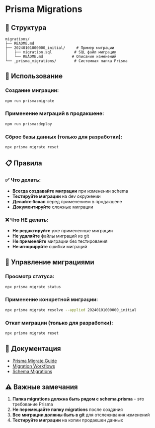 # Prisma Migrations

## 📁 Структура

```
migrations/
├── README.md
├── 20240101000000_initial/     # Пример миграции
│   ├── migration.sql          # SQL файл миграции
│   └── README.md             # Описание изменений
└── _prisma_migrations/        # Системная папка Prisma
```

## 🚀 Использование

### Создание миграции:

```bash
npm run prisma:migrate
```

### Применение миграций в продакшене:

```bash
npm run prisma:deploy
```

### Сброс базы данных (только для разработки):

```bash
npx prisma migrate reset
```

## 📋 Правила

### ✅ Что делать:

- **Всегда создавайте миграции** при изменении schema
- **Тестируйте миграции** на dev окружении
- **Делайте бэкап** перед применением в продакшене
- **Документируйте** сложные миграции

### ❌ Что НЕ делать:

- **Не редактируйте** уже примененные миграции
- **Не удаляйте** файлы миграций из git
- **Не применяйте** миграции без тестирования
- **Не игнорируйте** ошибки миграций

## 🔧 Управление миграциями

### Просмотр статуса:

```bash
npx prisma migrate status
```

### Применение конкретной миграции:

```bash
npx prisma migrate resolve --applied 20240101000000_initial
```

### Откат миграции (только для разработки):

```bash
npx prisma migrate reset
```

## 📖 Документация

- [Prisma Migrate Guide](https://www.prisma.io/docs/orm/prisma-migrate)
- [Migration Workflows](https://www.prisma.io/docs/orm/prisma-migrate/workflows)
- [Schema Migrations](https://www.prisma.io/docs/orm/prisma-schema/overview/location#multi-file-prisma-schema)

## ⚠️ Важные замечания

1. **Папка migrations должна быть рядом с schema.prisma** - это требование Prisma
2. **Не перемещайте папку migrations** после создания
3. **Все миграции должны быть в git** для отслеживания изменений
4. **Тестируйте миграции** на копии продакшен данных
